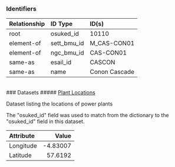 ### Identifiers

| Relationship   | ID Type     | ID(s)         |
|:---------------|:------------|:--------------|
| root           | osuked_id   | 10110         |
| element-of     | sett_bmu_id | M_CAS-CON01   |
| element-of     | ngc_bmu_id  | CAS-CON01     |
| same-as        | esail_id    | CASCON        |
| same-as        | name        | Conon Cascade |

<br>
### Datasets
##### <a href="https://raw.githubusercontent.com/OSUKED/Dictionary-Datasets/main/datasets/plant-locations/datapackage.json">Plant Locations</a>

Dataset listing the locations of power plants

The "osuked_id" field was used to match from the dictionary to the "osuked_id" field in this dataset.

| Attribute   |    Value |
|:------------|---------:|
| Longitude   | -4.83007 |
| Latitude    | 57.6192  |
